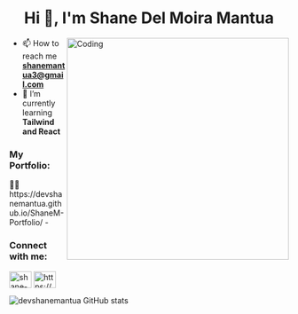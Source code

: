 <h1 align="center">Hi 👋, I'm Shane Del Moira Mantua</h1>
 
<img align="right" alt="Coding" width="400" src="https://i.pinimg.com/originals/f0/f0/d9/f0f0d932d6e39c7af5aa305cbd8da735.gif">

- 📫 How to reach me **shanemantua3@gmail.com**
- 🌱 I’m currently learning **Tailwind and React**
<h3 align="left">My Portfolio:</h3>
 👨‍💻 https://devshanemantua.github.io/ShaneM-Portfolio/
- 
<h3 align="left">Connect with me:</h3>
<p align="left">
<a href="https://linkedin.com/in/shane-del-moira-mantua-058788234" target="blank"><img align="center" src="https://raw.githubusercontent.com/rahuldkjain/github-profile-readme-generator/master/src/images/icons/Social/linked-in-alt.svg" alt="shane-del-moira-mantua-058788234" height="30" width="40" /></a>
<a href="https://fb.com/https://www.facebook.com/shanedelmoira.mantua.7" target="blank"><img align="center" src="https://raw.githubusercontent.com/rahuldkjain/github-profile-readme-generator/master/src/images/icons/Social/facebook.svg" alt="https://www.facebook.com/shanedelmoira.mantua.7" height="30" width="40" /></a>
</p>

![devshanemantua GitHub stats](https://github-readme-stats.vercel.app/api?username=devshanemantua&show_icons=true&theme=algolia&border_radius=25&hide_rank=true)


